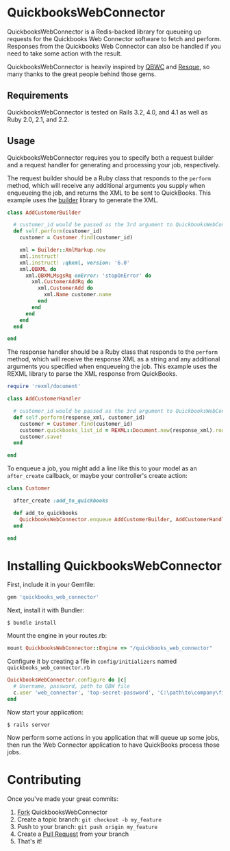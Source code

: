 QuickbooksWebConnector
======================

QuickbooksWebConnector is a Redis-backed library for queueing up requests for the Quickbooks Web Connector software to fetch and perform. Responses from the Quickbooks Web Connector can also be handled if you need to take some action with the result.

QuickbooksWebConnector is heavily inspired by [QBWC](https://github.com/skryl/qbwc) and [Resque](https://github.com/defunkt/resque), so many thanks to the great people behind those gems.

Requirements
------------

QuickbooksWebConnector is tested on Rails 3.2, 4.0, and 4.1 as well as Ruby 2.0, 2.1, and 2.2.

Usage
--------

QuickbooksWebConnector requires you to specify both a request builder and a request handler for generating and processing your job, respectively.

The request builder should be a Ruby class that responds to the `perform` method, which will receive any additional arguments you supply when enqueueing the job, and returns the XML to be sent to QuickBooks. This example uses the [builder](https://github.com/jimweirich/builder) library to generate the XML.

```ruby
class AddCustomerBuilder

  # customer_id would be passed as the 3rd argument to QuickbooksWebConnector.enqueue
  def self.perform(customer_id)
    customer = Customer.find(customer_id)

    xml = Builder::XmlMarkup.new
    xml.instruct!
    xml.instruct! :qbxml, version: '6.0'
    xml.QBXML do
      xml.QBXMLMsgsRq onError: 'stopOnError' do
        xml.CustomerAddRq do
          xml.CustomerAdd do
            xml.Name customer.name
          end
        end
      end
    end
  end

end
```

The response handler should be a Ruby class that responds to the `perform` method, which will receive the response XML as a string and any additional arguments you specified when enqueueing the job. This example uses the REXML library to parse the XML response from QuickBooks.

```ruby
require 'rexml/document'

class AddCustomerHandler

  # customer_id would be passed as the 3rd argument to QuickbooksWebConnector.enqueue
  def self.perform(response_xml, customer_id)
    customer = Customer.find(customer_id)
    customer.quickbooks_list_id = REXML::Document.new(response_xml).root.text('QBXMLMsgsRs/CustomerAddRs/CustomerRet/ListID')
    customer.save!
  end

end
```

To enqueue a job, you might add a line like this to your model as an `after_create` callback, or maybe your controller's create action:

```ruby
class Customer

  after_create :add_to_quickbooks

  def add_to_quickbooks
    QuickbooksWebConnector.enqueue AddCustomerBuilder, AddCustomerHandler, id
  end

end
```

Installing QuickbooksWebConnector
=================================

First, include it in your Gemfile:

```ruby
gem 'quickbooks_web_connector'
```

Next, install it with Bundler:

```
$ bundle install
```

Mount the engine in your routes.rb:

```ruby
mount QuickbooksWebConnector::Engine => "/quickbooks_web_connector"
```

Configure it by creating a file in `config/initializers` named `quickbooks_web_connector.rb`

```ruby
QuickbooksWebConnector.configure do |c|
  # Username, password, path to QBW file
  c.user 'web_connector', 'top-secret-password', 'C:\path\to\company\file.QBW'
end
```

Now start your application:

```
$ rails server
```

Now perform some actions in you application that will queue up some jobs, then run the Web Connector application to have QuickBooks process those jobs.

Contributing
============

Once you've made your great commits:

1. [Fork](https://help.github.com/forking/) QuickbooksWebConnector
2. Create a topic branch: `git checkout -b my_feature`
3. Push to your branch: `git push origin my_feature`
4. Create a [Pull Request](https://help.github.com/pull-requests/) from your branch
5. That's it!

